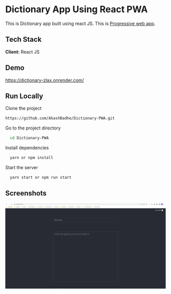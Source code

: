 
# Dictionary App Using React PWA

This is Dictionary app built using react JS. This is [Progressive web app](https://www.google.com).
## Tech Stack

**Client:** React JS
  
## Demo

https://dictionary-zlax.onrender.com/

## Run Locally

Clone the project

```bash
https://github.com/AkashBadhe/Dictionary-PWA.git
```

Go to the project directory

```bash
  cd Dictionary-PWA
```

Install dependencies

```bash
  yarn or npm install
```

Start the server

```bash
  yarn start or npm run start
```
## Screenshots
![Dictionary App Demo](/screens/dictionary-demo.gif?raw=true "Dictionary App Demo")